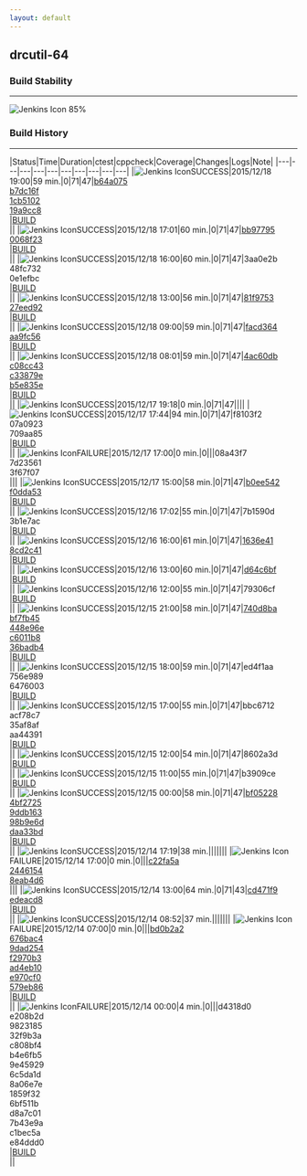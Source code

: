 ```yaml
---
layout: default
---
```

## drcutil-64
### Build Stability
___
![Jenkins Icon](http://jenkinshrg.github.io/images/48x48/health-80plus.png)
85%
  
### Build History
___
|Status|Time|Duration|<span class='badge'>ctest</span>|<span class='badge'>cppcheck</span>|Coverage|Changes|Logs|Note|
|---|---|---|---|---|---|---|---|---|---|
|![Jenkins Icon](http://jenkinshrg.github.io/images/24x24/blue.png)SUCCESS|2015/12/18 19:00|59 min.|0|71|47|[b64a075](https://github.com/jrl-umi3218/hmc2/commit/b64a075)<br>[b7dc16f](https://github.com/jrl-umi3218/hmc2/commit/b7dc16f)<br>[1cb5102](https://github.com/jrl-umi3218/hrpcnoid/commit/1cb5102)<br>[19a9cc8](https://github.com/jrl-umi3218/hrpcnoid/commit/19a9cc8)<br>|[BUILD](https://drive.google.com/file/d/0B54sHwaxmuM4bGFKaE5KVUlLRVk/view?usp=drivesdk)<br>||
|![Jenkins Icon](http://jenkinshrg.github.io/images/24x24/blue.png)SUCCESS|2015/12/18 17:01|60 min.|0|71|47|[bb97795](https://github.com/fkanehiro/hrpsys-base/commit/bb97795)<br>[0068f23](https://github.com/fkanehiro/hrpsys-base/commit/0068f23)<br>|[BUILD](https://drive.google.com/file/d/0B54sHwaxmuM4dmVuamk2Y3I5WjQ/view?usp=drivesdk)<br>||
|![Jenkins Icon](http://jenkinshrg.github.io/images/24x24/blue.png)SUCCESS|2015/12/18 16:00|60 min.|0|71|47|3aa0e2b<br>48fc732<br>0e1efbc<br>|[BUILD](https://drive.google.com/file/d/0B54sHwaxmuM4YXdqenF2bzRwbEE/view?usp=drivesdk)<br>||
|![Jenkins Icon](http://jenkinshrg.github.io/images/24x24/blue.png)SUCCESS|2015/12/18 13:00|56 min.|0|71|47|[81f9753](https://github.com/jrl-umi3218/hrpcnoid/commit/81f9753)<br>[27eed92](https://github.com/jrl-umi3218/hrpcnoid/commit/27eed92)<br>|[BUILD](https://drive.google.com/file/d/0B54sHwaxmuM4MXhzRFZObzkwSVE/view?usp=drivesdk)<br>||
|![Jenkins Icon](http://jenkinshrg.github.io/images/24x24/blue.png)SUCCESS|2015/12/18 09:00|59 min.|0|71|47|[facd364](https://github.com/jrl-umi3218/hmc2/commit/facd364)<br>[aa9fc56](https://github.com/jrl-umi3218/hmc2/commit/aa9fc56)<br>|[BUILD](https://drive.google.com/file/d/0B54sHwaxmuM4dVdkRlNkVWxON2M/view?usp=drivesdk)<br>||
|![Jenkins Icon](http://jenkinshrg.github.io/images/24x24/blue.png)SUCCESS|2015/12/18 08:01|59 min.|0|71|47|[4ac60db](https://github.com/fkanehiro/hrpsys-base/commit/4ac60db)<br>[c08cc43](https://github.com/fkanehiro/hrpsys-base/commit/c08cc43)<br>[c33879e](https://github.com/fkanehiro/hrpsys-base/commit/c33879e)<br>[b5e835e](https://github.com/fkanehiro/hrpsys-base/commit/b5e835e)<br>|[BUILD](https://drive.google.com/file/d/0B54sHwaxmuM4NjZvQm5ickdSUlU/view?usp=drivesdk)<br>||
|![Jenkins Icon](http://jenkinshrg.github.io/images/24x24/blue.png)SUCCESS|2015/12/17 19:18|0 min.|0|71|47||||
|![Jenkins Icon](http://jenkinshrg.github.io/images/24x24/blue.png)SUCCESS|2015/12/17 17:44|94 min.|0|71|47|f8103f2<br>07a0923<br>709aa85<br>|[BUILD](https://drive.google.com/file/d/0B54sHwaxmuM4VVVEam4zanpnR1U/view?usp=drivesdk)<br>||
|![Jenkins Icon](http://jenkinshrg.github.io/images/24x24/red.png)FAILURE|2015/12/17 17:00|0 min.|0|||08a43f7<br>7d23561<br>3f67f07<br>|||
|![Jenkins Icon](http://jenkinshrg.github.io/images/24x24/blue.png)SUCCESS|2015/12/17 15:00|58 min.|0|71|47|[b0ee542](https://github.com/fkanehiro/hrpsys-base/commit/b0ee542)<br>[f0dda53](https://github.com/fkanehiro/hrpsys-base/commit/f0dda53)<br>|[BUILD](https://drive.google.com/file/d/0B54sHwaxmuM4NlJzeFM1TFR2REU/view?usp=drivesdk)<br>||
|![Jenkins Icon](http://jenkinshrg.github.io/images/24x24/blue.png)SUCCESS|2015/12/16 17:02|55 min.|0|71|47|7b1590d<br>3b1e7ac<br>|[BUILD](https://drive.google.com/file/d/0B54sHwaxmuM4d2x3dTY2Z2pzelE/view?usp=drivesdk)<br>||
|![Jenkins Icon](http://jenkinshrg.github.io/images/24x24/blue.png)SUCCESS|2015/12/16 16:00|61 min.|0|71|47|[1636e41](https://github.com/jrl-umi3218/hmc2/commit/1636e41)<br>[8cd2c41](https://github.com/jrl-umi3218/hrpcnoid/commit/8cd2c41)<br>|[BUILD](https://drive.google.com/file/d/0B54sHwaxmuM4ZEp3SkpoSWowZjQ/view?usp=drivesdk)<br>||
|![Jenkins Icon](http://jenkinshrg.github.io/images/24x24/blue.png)SUCCESS|2015/12/16 13:00|60 min.|0|71|47|[d64c6bf](https://github.com/jrl-umi3218/hmc2/commit/d64c6bf)<br>|[BUILD](https://drive.google.com/file/d/0B54sHwaxmuM4azdINTllUXFQLVk/view?usp=drivesdk)<br>||
|![Jenkins Icon](http://jenkinshrg.github.io/images/24x24/blue.png)SUCCESS|2015/12/16 12:00|55 min.|0|71|47|79306cf<br>|[BUILD](https://drive.google.com/file/d/0B54sHwaxmuM4LVZnWGo5VlV6WHM/view?usp=drivesdk)<br>||
|![Jenkins Icon](http://jenkinshrg.github.io/images/24x24/blue.png)SUCCESS|2015/12/15 21:00|58 min.|0|71|47|[740d8ba](https://github.com/fkanehiro/hrpsys-base/commit/740d8ba)<br>[bf7fb45](https://github.com/fkanehiro/hrpsys-base/commit/bf7fb45)<br>[448e96e](https://github.com/fkanehiro/hrpsys-base/commit/448e96e)<br>[c6011b8](https://github.com/fkanehiro/hrpsys-base/commit/c6011b8)<br>[36badb4](https://github.com/fkanehiro/hrpsys-base/commit/36badb4)<br>|[BUILD](https://drive.google.com/file/d/0B54sHwaxmuM4a0lXNVJzaVpiZ3M/view?usp=drivesdk)<br>||
|![Jenkins Icon](http://jenkinshrg.github.io/images/24x24/blue.png)SUCCESS|2015/12/15 18:00|59 min.|0|71|47|ed4f1aa<br>756e989<br>6476003<br>|[BUILD](https://drive.google.com/file/d/0B54sHwaxmuM4T1ZwRC1KdFllQ3M/view?usp=drivesdk)<br>||
|![Jenkins Icon](http://jenkinshrg.github.io/images/24x24/blue.png)SUCCESS|2015/12/15 17:00|55 min.|0|71|47|bbc6712<br>acf78c7<br>35af8af<br>aa44391<br>|[BUILD](https://drive.google.com/file/d/0B54sHwaxmuM4Z2ZTNFZ6bnctRlk/view?usp=drivesdk)<br>||
|![Jenkins Icon](http://jenkinshrg.github.io/images/24x24/blue.png)SUCCESS|2015/12/15 12:00|54 min.|0|71|47|8602a3d<br>|[BUILD](https://drive.google.com/file/d/0B54sHwaxmuM4UGUtbzMxV0NzT2c/view?usp=drivesdk)<br>||
|![Jenkins Icon](http://jenkinshrg.github.io/images/24x24/blue.png)SUCCESS|2015/12/15 11:00|55 min.|0|71|47|b3909ce<br>|[BUILD](https://drive.google.com/file/d/0B54sHwaxmuM4a1JpTG95VXh5RUU/view?usp=drivesdk)<br>||
|![Jenkins Icon](http://jenkinshrg.github.io/images/24x24/blue.png)SUCCESS|2015/12/15 00:00|58 min.|0|71|47|[bf05228](https://github.com/fkanehiro/hrpsys-base/commit/bf05228)<br>[4bf2725](https://github.com/fkanehiro/hrpsys-base/commit/4bf2725)<br>[9ddb163](https://github.com/fkanehiro/hrpsys-base/commit/9ddb163)<br>[98b9e6d](https://github.com/fkanehiro/hrpsys-base/commit/98b9e6d)<br>[daa33bd](https://github.com/fkanehiro/hrpsys-base/commit/daa33bd)<br>|[BUILD](https://drive.google.com/file/d/0B54sHwaxmuM4Wjlwdklnd2ExZVU/view?usp=drivesdk)<br>||
|![Jenkins Icon](http://jenkinshrg.github.io/images/24x24/blue.png)SUCCESS|2015/12/14 17:19|38 min.|||||||
|![Jenkins Icon](http://jenkinshrg.github.io/images/24x24/red.png)FAILURE|2015/12/14 17:00|0 min.|0|||[c22fa5a](https://github.com/fkanehiro/openhrp3/commit/c22fa5a)<br>[2446154](https://github.com/fkanehiro/openhrp3/commit/2446154)<br>[8eab4d6](https://github.com/fkanehiro/openhrp3/commit/8eab4d6)<br>|||
|![Jenkins Icon](http://jenkinshrg.github.io/images/24x24/blue.png)SUCCESS|2015/12/14 13:00|64 min.|0|71|43|[cd471f9](https://github.com/jrl-umi3218/hmc2/commit/cd471f9)<br>[edeacd8](https://github.com/jrl-umi3218/hrpsys-humanoid/commit/edeacd8)<br>|[BUILD](https://drive.google.com/file/d/0B54sHwaxmuM4UVR0TTExS3RMRjg/view?usp=drivesdk)<br>||
|![Jenkins Icon](http://jenkinshrg.github.io/images/24x24/blue.png)SUCCESS|2015/12/14 08:52|37 min.|||||||
|![Jenkins Icon](http://jenkinshrg.github.io/images/24x24/red.png)FAILURE|2015/12/14 07:00|0 min.|0|||[bd0b2a2](https://github.com/fkanehiro/hrpsys-base/commit/bd0b2a2)<br>[676bac4](https://github.com/fkanehiro/hrpsys-base/commit/676bac4)<br>[9dad254](https://github.com/fkanehiro/hrpsys-base/commit/9dad254)<br>[f2970b3](https://github.com/fkanehiro/hrpsys-base/commit/f2970b3)<br>[ad4eb10](https://github.com/fkanehiro/hrpsys-base/commit/ad4eb10)<br>[e970cf0](https://github.com/fkanehiro/hrpsys-base/commit/e970cf0)<br>[579eb86](https://github.com/fkanehiro/hrpsys-base/commit/579eb86)<br>|[BUILD](https://drive.google.com/file/d/0B54sHwaxmuM4OEVodkktQktUUkk/view?usp=drivesdk)<br>||
|![Jenkins Icon](http://jenkinshrg.github.io/images/24x24/red.png)FAILURE|2015/12/14 00:00|4 min.|0|||d4318d0<br>e208b2d<br>9823185<br>32f9b3a<br>c808bf4<br>b4e6fb5<br>9e45929<br>6c5da1d<br>8a06e7e<br>1859f32<br>6bf511b<br>d8a7c01<br>7b43e9a<br>c1bec5a<br>e84ddd0<br>|[BUILD](https://drive.google.com/file/d/0B54sHwaxmuM4WEQtT2owMlg1VlU/view?usp=drivesdk)<br>||
